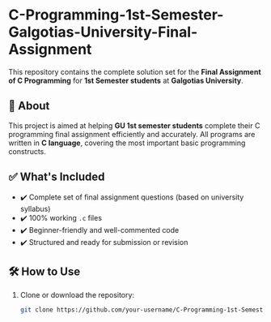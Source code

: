 # C-Programming-1st-Semester-Galgotias-University-Final-Assignment

This repository contains the complete solution set for the **Final Assignment of C Programming** for **1st Semester students** at **Galgotias University**.

## 📘 About

This project is aimed at helping **GU 1st semester students** complete their C programming final assignment efficiently and accurately. All programs are written in **C language**, covering the most important basic programming constructs.

## ✅ What's Included

- ✔️ Complete set of final assignment questions (based on university syllabus)
- ✔️ 100% working `.c` files
- ✔️ Beginner-friendly and well-commented code
- ✔️ Structured and ready for submission or revision

## 🛠 How to Use

1. Clone or download the repository:
   ```bash
   git clone https://github.com/your-username/C-Programming-1st-Semester-Galgotias-University-Final-Assignment.git
